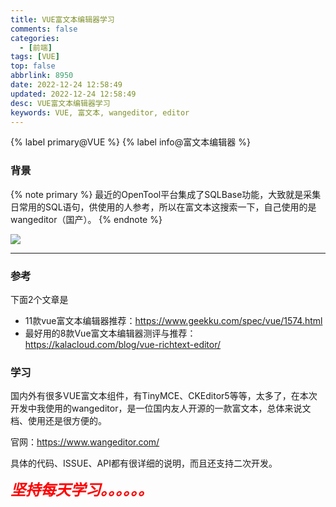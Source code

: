 ```yaml
---
title: VUE富文本编辑器学习
comments: false
categories:
  - [前端]
tags: [VUE]
top: false
abbrlink: 8950
date: 2022-12-24 12:58:49
updated: 2022-12-24 12:58:49
desc: VUE富文本编辑器学习
keywords: VUE, 富文本, wangeditor, editor
---
```



{% label primary@VUE %} {% label info@富文本编辑器 %}

### 背景
{% note primary %}
最近的OpenTool平台集成了SQLBase功能，大致就是采集日常用的SQL语句，供使用的人参考，所以在富文本这搜索一下，自己使用的是wangeditor（国产）。
{% endnote %}

![](/images/article_vue.jpeg)

<!--more-->
<hr />

### 参考

下面2个文章是
- 11款vue富文本编辑器推荐：https://www.geekku.com/spec/vue/1574.html
- 最好用的8款Vue富文本编辑器测评与推荐：https://kalacloud.com/blog/vue-richtext-editor/

### 学习

国内外有很多VUE富文本组件，有TinyMCE、CKEditor5等等，太多了，在本次开发中我使用的wangeditor，是一位国内友人开源的一款富文本，总体来说文档、使用还是很方便的。

官网：https://www.wangeditor.com/

具体的代码、ISSUE、API都有很详细的说明，而且还支持二次开发。

<font size=5.5 color='red'>***坚持每天学习。。。。。。***</font>
